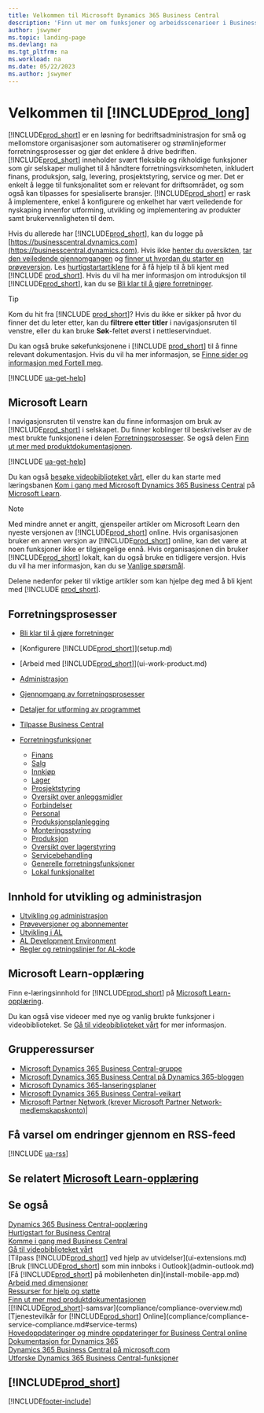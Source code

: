 ```yaml
---
title: Velkommen til Microsoft Dynamics 365 Business Central
description: 'Finn ut mer om funksjoner og arbeidsscenarioer i Business Central som hjelper selskaper med å administrere virksomheten, inkludert finans, produksjon, salg, levering, prosjektstyring, tjenester med mer.'
author: jswymer
ms.topic: landing-page
ms.devlang: na
ms.tgt_pltfrm: na
ms.workload: na
ms.date: 05/22/2023
ms.author: jswymer
---
```

# Velkommen til [!INCLUDE[prod_long](includes/prod_long.md)]

[!INCLUDE[prod_short](includes/prod_short.md)] er en løsning for bedriftsadministrasjon for små og mellomstore organisasjoner som automatiserer og strømlinjeformer forretningsprosesser og gjør det enklere å drive bedriften. [!INCLUDE[prod_short](includes/prod_short.md)] inneholder svært fleksible og rikholdige funksjoner som gir selskaper mulighet til å håndtere forretningsvirksomheten, inkludert finans, produksjon, salg, levering, prosjektstyring, service og mer. Det er enkelt å legge til funksjonalitet som er relevant for driftsområdet, og som også kan tilpasses for spesialiserte bransjer. [!INCLUDE[prod_short](includes/prod_short.md)] er rask å implementere, enkel å konfigurere og enkelhet har vært veiledende for nyskaping innenfor utforming, utvikling og implementering av produkter samt brukervennligheten til dem.  

Hvis du allerede har [!INCLUDE[prod_short](includes/prod_short.md)], kan du logge på [https://businesscentral.dynamics.com](https://businesscentral.dynamics.com). Hvis ikke [henter du oversikten](https://dynamics.microsoft.com/business-central/overview/), [tar den veiledende gjennomgangen](https://dynamics.microsoft.com/en-us/guidedtour/dynamics/business-central/1/1) og [finner ut hvordan du starter en prøveversjon](trial-signup.md). Les [hurtigstartartiklene](quick-start-business-central.md) for å få hjelp til å bli kjent med [!INCLUDE [prod_short](includes/prod_short.md)]. Hvis du vil ha mer informasjon om introduksjon til [!INCLUDE[prod_short](includes/prod_short.md)], kan du se [Bli klar til å gjøre forretninger](ui-get-ready-business.md).  

> [!TIP]
> Kom du hit fra [!INCLUDE [prod_short](includes/prod_short.md)]? Hvis du ikke er sikker på hvor du finner det du leter etter, kan du **filtrere etter titler** i navigasjonsruten til venstre, eller du kan bruke **Søk**-feltet øverst i nettleservinduet.  
>
> Du kan også bruke søkefunksjonene i [!INCLUDE [prod_short](includes/prod_short.md)] til å finne relevant dokumentasjon. Hvis du vil ha mer informasjon, se [Finne sider og informasjon med Fortell meg](ui-search.md).

[!INCLUDE [ua-get-help](includes/ua-get-help.md)]

## Microsoft Learn

I navigasjonsruten til venstre kan du finne informasjon om bruk av [!INCLUDE[prod_short](includes/prod_short.md)] i selskapet. Du finner koblinger til beskrivelser av de mest brukte funksjonene i delen [Forretningsprosesser](#business-processes). Se også delen [Finn ut mer med produktdokumentasjonen](product-help-and-support.md#learn-more-using-the-product-documentation).

[!INCLUDE [ua-get-help](includes/ua-get-help.md)]

Du kan også [besøke videobiblioteket vårt](across-videos.md), eller du kan starte med læringsbanen [Kom i gang med Microsoft Dynamics 365 Business Central](/training/paths/get-started-dynamics-365-business-central/) på [Microsoft Learn](/training/dynamics365/business-central?WT.mc_id=dyn365bc_landingpage-docs).  

> [!NOTE]
> Med mindre annet er angitt, gjenspeiler artikler om Microsoft Learn den nyeste versjonen av [!INCLUDE[prod_short](includes/prod_short.md)] online. Hvis organisasjonen bruker en annen versjon av [!INCLUDE[prod_short](includes/prod_short.md)] online, kan det være at noen funksjoner ikke er tilgjengelige ennå. Hvis organisasjonen din bruker [!INCLUDE[prod_short](includes/prod_short.md)] lokalt, kan du også bruke en tidligere versjon. Hvis du vil ha mer informasjon, kan du se [Vanlige spørsmål](across-faq.yml).

Delene nedenfor peker til viktige artikler som kan hjelpe deg med å bli kjent med [!INCLUDE [prod_short](includes/prod_short.md)].  

## Forretningsprosesser

- [Bli klar til å gjøre forretninger](ui-get-ready-business.md)
- [Konfigurere [!INCLUDE[prod_short](includes/prod_short.md)]](setup.md)
- [Arbeid med [!INCLUDE[prod_short](includes/prod_short.md)]](ui-work-product.md)
- [Administrasjon](admin-setup-and-administration.md)
- [Gjennomgang av forretningsprosesser](walkthrough-business-process-walkthroughs.md)
- [Detaljer for utforming av programmet](design-details-application-design.md)
- [Tilpasse Business Central](ui-customizing-overview.md)
- [Forretningsfunksjoner](across-business-functionality.md)

  - [Finans](finance.md)
  - [Salg](sales-manage-sales.md)
  - [Innkjøp](purchasing-manage-purchasing.md)
  - [Lager](inventory-manage-inventory.md)
  - [Prosjektstyring](projects-manage-projects.md)
  - [Oversikt over anleggsmidler](fa-manage.md)
  - [Forbindelser](marketing-relationship-management.md)
  - [Personal](hr-manage-human-resources.md)
  - [Produksjonsplanlegging](production-planning.md)
  - [Monteringsstyring](assembly-assemble-items.md)
  - [Produksjon](production-manage-manufacturing.md)
  - [Oversikt over lagerstyring](design-details-warehouse-management.md)  
  - [Servicebehandling](service-service.md)
  - [Generelle forretningsfunksjoner](ui-across-business-areas.md)
  - [Lokal funksjonalitet](about-localization.md)

## Innhold for utvikling og administrasjon

- [Utvikling og administrasjon](/dynamics365/business-central/dev-itpro/index)
- [Prøveversjoner og abonnementer](/dynamics365/business-central/dev-itpro/administration/trials-subscriptions)  
- [Utvikling i AL](/dynamics365/business-central/dev-itpro/developer/devenv-dev-overview)
- [AL Development Environment](/dynamics365/business-central/dev-itpro/developer/devenv-reference-overview)
- [Regler og retningslinjer for AL-kode](/dynamics365/business-central/dev-itpro/compliance/apptest-overview)

## Microsoft Learn-opplæring

Finn e-læringsinnhold for [!INCLUDE[prod_short](includes/prod_short.md)] på [Microsoft Learn-opplæring](/training/dynamics365/business-central?WT.mc_id=dyn365bc_landingpage-docs).

Du kan også vise videoer med nye og vanlig brukte funksjoner i videobiblioteket. Se [Gå til videobiblioteket vårt](across-videos.md) for mer informasjon.  

## Grupperessurser

- [Microsoft Dynamics 365 Business Central-gruppe](https://community.dynamics.com/business)
- [Microsoft Dynamics 365 Business Central på Dynamics 365-bloggen](https://cloudblogs.microsoft.com/dynamics365/it/product/business-central/)
- [Microsoft Dynamics 365-lanseringsplaner](/dynamics365/release-plans/)
- [Microsoft Dynamics 365 Business Central-veikart](https://dynamics.microsoft.com/roadmap/business-central/)
- [Microsoft Partner Network \(krever Microsoft Partner Network-medlemskapskonto\)](https://mspartner.microsoft.com/en/us/windows/index.aspx)|  

## Få varsel om endringer gjennom en RSS-feed

[!INCLUDE [ua-rss](includes/ua-rss.md)]  

## Se relatert [Microsoft Learn-opplæring](/training/dynamics365/business-central?WT.mc_id=dyn365bc_landingpage-docs)

## Se også

[Dynamics 365 Business Central-opplæring](/training/dynamics365/business-central?WT.mc_id=dyn365bc_landingpage-docs)  
[Hurtigstart for Business Central](quick-start-business-central.md)  
[Komme i gang med Business Central](ui-get-ready-business.md)  
[Gå til videobiblioteket vårt](across-videos.md)  
[Tilpass [!INCLUDE[prod_short](includes/prod_short.md)] ved hjelp av utvidelser](ui-extensions.md)  
[Bruk [!INCLUDE[prod_short](includes/prod_short.md)] som min innboks i Outlook](admin-outlook.md)  
[Få [!INCLUDE[prod_short](includes/prod_short.md)] på mobilenheten din](install-mobile-app.md)  
[Arbeid med dimensjoner](finance-dimensions.md)  
[Ressurser for hjelp og støtte](product-help-and-support.md)  
[Finn ut mer med produktdokumentasjonen](product-help-and-support.md#learn-more-using-the-product-documentation)  
[[!INCLUDE[prod_short](includes/prod_short.md)]-samsvar](compliance/compliance-overview.md)  
[Tjenestevilkår for [!INCLUDE[prod_short](includes/prod_short.md)] Online](compliance/compliance-service-compliance.md#service-terms)  
[Hovedoppdateringer og mindre oppdateringer for Business Central online](/dynamics365/business-central/dev-itpro/administration/update-rollout-timeline)  
[Dokumentasjon for Dynamics 365](/dynamics365/)  
[Dynamics 365 Business Central på microsoft.com](https://dynamics.microsoft.com/business-central/overview/)  
[Utforske Dynamics 365 Business Central-funksjoner](https://dynamics.microsoft.com/business-central/capabilities/)  

## [!INCLUDE[prod_short](includes/free_trial_md.md)]

[!INCLUDE[footer-include](includes/footer-banner.md)]
